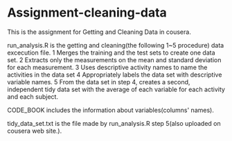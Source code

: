 # Assignment-cleaning-data

This is the assignment for Getting and Cleaning Data in cousera.

run_analysis.R is the getting and cleaning(the following 1~5 procedure) data excecution file.
  1 Merges the training and the test sets to create one data set.
  2 Extracts only the measurements on the mean and standard deviation for each measurement.
  3 Uses descriptive activity names to name the activities in the data set
  4 Appropriately labels the data set with descriptive variable names.
  5 From the data set in step 4, creates a second, independent tidy data set with the average of each variable for each activity and each subject.
  
CODE_BOOK includes the information about variables(columns' names).

tidy_data_set.txt is the file made by run_analysis.R step 5(also uploaded on cousera web site.).
